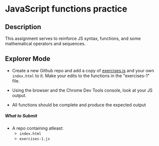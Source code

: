 # JavaScript functions practice

## Description

This assignment serves to reinforce JS syntax, functions, and some mathematical operators and sequences.

## Explorer Mode

* Create a new Github repo and add a copy of  [exercises.js](https://github.com/TIY-Charleston-Front-End-Oct2015/assignments/blob/master/js-functional-practice-1/exercises-1.js) and your own `index.html` to it. Make your edits to the functions in the "exercises-1" file.

* Using the browser and the Chrome Dev Tools console, look at your JS output.

* All functions should be complete and produce the expected output

##### What to Submit

* A repo containing atleast:
  * `index.html`
  * `exercises-1.js`
